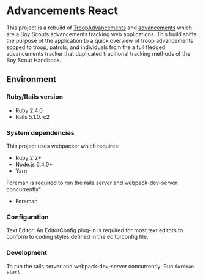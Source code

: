 # Advancements React

This project is a rebuild of [TroopAdvancements](https://github.com/dnguyensr/TroopAdvancements) and [advancements](https://github.com/dnguyensr/advancments) which are a Boy Scouts advancements tracking web applications. This build shifts the purpose of the application to a quick overview of troop advancements scoped to troop, patrols, and individuals from the a full fledged advancements tracker that duplicated traditional tracking methods of the Boy Scout Handbook.

## Environment

### Ruby/Rails version

* Ruby 2.4.0
* Rails 5.1.0.rc2

### System dependencies

This project uses webpacker which requires:

* Ruby 2.2+
* Node.js 6.4.0+
* Yarn

Foreman is required to run the rails server and webpack-dev-server concurrently"

* Foreman

### Configuration

Text Editor: An EditorConfig plug-in is required for most text editors to conform to coding styles defined in the editorconfig file.

### Development

To run the rails server and webpack-dev-server concurrently:
Run `foreman start`
